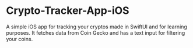 # Crypto-Tracker-App-iOS
A simple iOS app for tracking your cryptos made in SwiftUI and for learning purposes. 
It fetches data from Coin Gecko and has a text input for filtering your coins.

